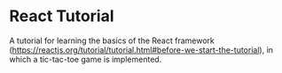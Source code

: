 # React Tutorial
A tutorial for learning the basics of the React framework (https://reactjs.org/tutorial/tutorial.html#before-we-start-the-tutorial), in which a tic-tac-toe game is implemented.
